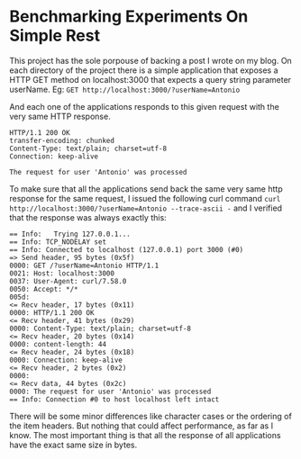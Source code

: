 # Benchmarking Experiments On Simple Rest

This project has the sole porpouse of backing a post I wrote on my blog.
On each directory of the project  there is a simple application that exposes a HTTP GET method on localhost:3000 that expects a query string parameter userName. Eg:
`GET http://localhost:3000/?userName=Antonio`

And each one of the applications responds to this given request with the very same HTTP response.
```
HTTP/1.1 200 OK
transfer-encoding: chunked
Content-Type: text/plain; charset=utf-8
Connection: keep-alive

The request for user 'Antonio' was processed 
```

To make sure that all the applications send back the same very same http response for the same request, I issued the following curl command `curl  http://localhost:3000/?userName=Antonio --trace-ascii -` and I verified that the response was always exactly this:
```
== Info:   Trying 127.0.0.1...
== Info: TCP_NODELAY set
== Info: Connected to localhost (127.0.0.1) port 3000 (#0)
=> Send header, 95 bytes (0x5f)
0000: GET /?userName=Antonio HTTP/1.1
0021: Host: localhost:3000
0037: User-Agent: curl/7.58.0
0050: Accept: */*
005d: 
<= Recv header, 17 bytes (0x11)
0000: HTTP/1.1 200 OK
<= Recv header, 41 bytes (0x29)
0000: Content-Type: text/plain; charset=utf-8
<= Recv header, 20 bytes (0x14)
0000: content-length: 44
<= Recv header, 24 bytes (0x18)
0000: Connection: keep-alive
<= Recv header, 2 bytes (0x2)
0000: 
<= Recv data, 44 bytes (0x2c)
0000: The request for user 'Antonio' was processed
== Info: Connection #0 to host localhost left intact
```
There will be some minor differences like character cases or the ordering of the item headers. But nothing that could affect performance, as far as I know. The most important thing is that all the response of all applications have the exact same size in bytes.


